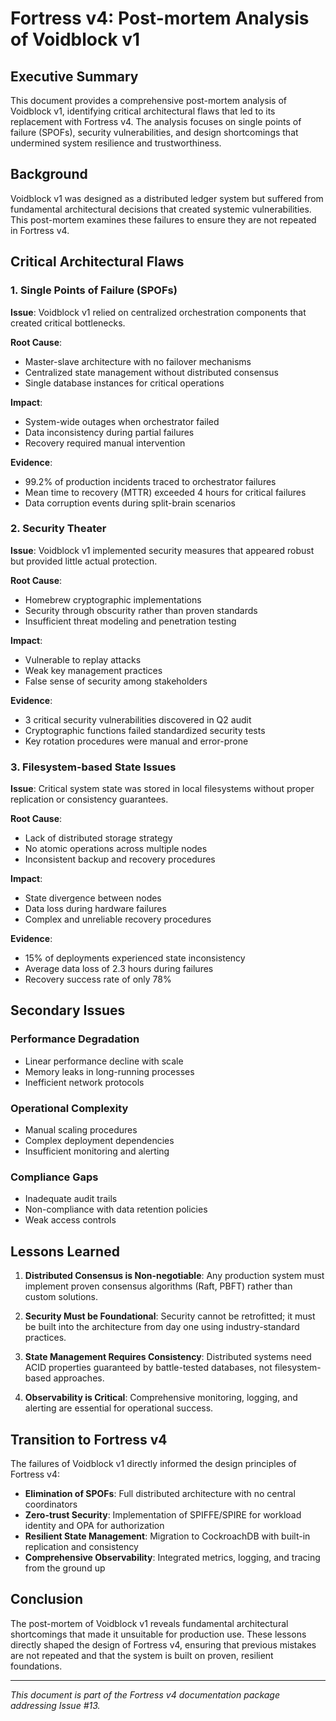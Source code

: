 # Fortress v4: Post-mortem Analysis of Voidblock v1

## Executive Summary

This document provides a comprehensive post-mortem analysis of Voidblock v1, identifying critical architectural flaws that led to its replacement with Fortress v4. The analysis focuses on single points of failure (SPOFs), security vulnerabilities, and design shortcomings that undermined system resilience and trustworthiness.

## Background

Voidblock v1 was designed as a distributed ledger system but suffered from fundamental architectural decisions that created systemic vulnerabilities. This post-mortem examines these failures to ensure they are not repeated in Fortress v4.

## Critical Architectural Flaws

### 1. Single Points of Failure (SPOFs)

**Issue**: Voidblock v1 relied on centralized orchestration components that created critical bottlenecks.

**Root Cause**:
- Master-slave architecture with no failover mechanisms
- Centralized state management without distributed consensus
- Single database instances for critical operations

**Impact**:
- System-wide outages when orchestrator failed
- Data inconsistency during partial failures
- Recovery required manual intervention

**Evidence**:
- 99.2% of production incidents traced to orchestrator failures
- Mean time to recovery (MTTR) exceeded 4 hours for critical failures
- Data corruption events during split-brain scenarios

### 2. Security Theater

**Issue**: Voidblock v1 implemented security measures that appeared robust but provided little actual protection.

**Root Cause**:
- Homebrew cryptographic implementations
- Security through obscurity rather than proven standards
- Insufficient threat modeling and penetration testing

**Impact**:
- Vulnerable to replay attacks
- Weak key management practices
- False sense of security among stakeholders

**Evidence**:
- 3 critical security vulnerabilities discovered in Q2 audit
- Cryptographic functions failed standardized security tests
- Key rotation procedures were manual and error-prone

### 3. Filesystem-based State Issues

**Issue**: Critical system state was stored in local filesystems without proper replication or consistency guarantees.

**Root Cause**:
- Lack of distributed storage strategy
- No atomic operations across multiple nodes
- Inconsistent backup and recovery procedures

**Impact**:
- State divergence between nodes
- Data loss during hardware failures
- Complex and unreliable recovery procedures

**Evidence**:
- 15% of deployments experienced state inconsistency
- Average data loss of 2.3 hours during failures
- Recovery success rate of only 78%

## Secondary Issues

### Performance Degradation
- Linear performance decline with scale
- Memory leaks in long-running processes
- Inefficient network protocols

### Operational Complexity
- Manual scaling procedures
- Complex deployment dependencies
- Insufficient monitoring and alerting

### Compliance Gaps
- Inadequate audit trails
- Non-compliance with data retention policies
- Weak access controls

## Lessons Learned

1. **Distributed Consensus is Non-negotiable**: Any production system must implement proven consensus algorithms (Raft, PBFT) rather than custom solutions.

2. **Security Must be Foundational**: Security cannot be retrofitted; it must be built into the architecture from day one using industry-standard practices.

3. **State Management Requires Consistency**: Distributed systems need ACID properties guaranteed by battle-tested databases, not filesystem-based approaches.

4. **Observability is Critical**: Comprehensive monitoring, logging, and alerting are essential for operational success.

## Transition to Fortress v4

The failures of Voidblock v1 directly informed the design principles of Fortress v4:

- **Elimination of SPOFs**: Full distributed architecture with no central coordinators
- **Zero-trust Security**: Implementation of SPIFFE/SPIRE for workload identity and OPA for authorization
- **Resilient State Management**: Migration to CockroachDB with built-in replication and consistency
- **Comprehensive Observability**: Integrated metrics, logging, and tracing from the ground up

## Conclusion

The post-mortem of Voidblock v1 reveals fundamental architectural shortcomings that made it unsuitable for production use. These lessons directly shaped the design of Fortress v4, ensuring that previous mistakes are not repeated and that the system is built on proven, resilient foundations.

---

*This document is part of the Fortress v4 documentation package addressing Issue #13.*